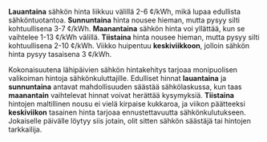 **Lauantaina** sähkön hinta liikkuu välillä 2-6 ¢/kWh, mikä lupaa edullista sähköntuotantoa. **Sunnuntaina** hinta nousee hieman, mutta pysyy silti kohtuullisena 3-7 ¢/kWh. **Maanantaina** sähkön hinta voi yllättää, kun se vaihtelee 1-13 ¢/kWh välillä. **Tiistaina** hinta nousee hieman, mutta pysyy silti kohtuullisena 2-10 ¢/kWh. Viikko huipentuu **keskiviikkoon**, jolloin sähkön hinta pysyy tasaisena 3 ¢/kWh. 

Kokonaisuutena lähipäivien sähkön hintakehitys tarjoaa monipuolisen valikoiman hintoja sähkönkuluttajille. Edulliset hinnat **lauantaina** ja **sunnuntaina** antavat mahdollisuuden säästää sähkölaskussa, kun taas **maanantain** vaihtelevat hinnat voivat herättää kysymyksiä. **Tiistaina** hintojen maltillinen nousu ei vielä kirpaise kukkaroa, ja viikon päätteeksi **keskiviikon** tasainen hinta tarjoaa ennustettavuutta sähkönkulutukseen. Jokaiselle päivälle löytyy siis jotain, olit sitten sähkön säästäjä tai hintojen tarkkailija.
